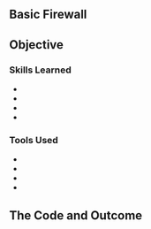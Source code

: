 ## Basic Firewall

## Objective


### Skills Learned

- 
-
- 
- 

### Tools Used

- 
-
- 
- 


## The Code and Outcome
